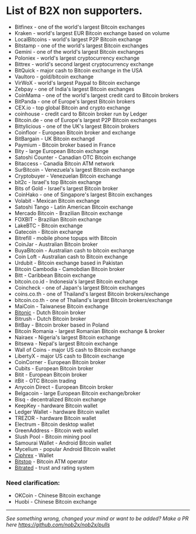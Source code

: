# List of B2X **non** supporters.

- Bitfinex - one of the world's largest Bitcoin exchanges
- Kraken - world's largest EUR Bitcoin exchange based on volume
- LocalBitcoins - world's largest P2P Bitcoin exchange
- Bitstamp - one of the world's largest Bitcoin exchanges
- Gemini - one of the world's largest Bitcoin exchanges
- Poloniex - world's largest cryptocurrency exchange
- Bittrex - world's second largest cryptocurrency exchange
- BitQuick - major cash to Bitcoin exchange in the USA
- Vaultoro - gold/bitcoin exchange
- VirWoX - world's largest Paypal to Bitcoin exchange
- Zebpay - one of India's largest Bitcoin exchanges
- CoinMama - one of the world's largest credit card to Bitcoin brokers
- BitPanda - one of Europe's largest Bitcoin brokers
- CEX.io - top global Bitcoin and crypto exchange
- coinhouse - credit card to Bitcoin broker run by Ledger
- Bitcoin.de - one of Europe's largest P2P Bitcoin exchanges
- Bittylicious - one of the UK's largest Bitcoin brokers
- Coinfloor - European Bitcoin broker and exchange
- BitBargain - UK Bitcoin exchangd
- Paymium - Bitcoin broker based in France
- Bity - large European Bitcoin exchange
- Satoshi Counter - Canadian OTC Bitcoin exchange
- Bitaccess - Canadia Bitcoin ATM network
- SurBitcoin - Venezuela's largest Bitcoin exchange
- Cryptobuyer - Venezuelan Bitcoin exchange
- bit2c - Israel's top Bitcoin exchange
- Bits of Gold - Israel's largest Bitcoin broker
- CoinHako - one of Singapore's largest Bitcoin exchanges
- Volabit - Mexican Bitcoin exchange
- Satoshi Tango - Latin American Bitcoin exchange
- Mercado Bitcoin - Brazilian Bitcoin exchange
- FOXBIT - Brazilian Bitcoin exchange
- LakeBTC - Bitcoin exchange
- Gatecoin - Bitcoin exchange
- Bitrefill - mobile phone topups with Bitcoin
- CoinJar - Australian Bitcoin broker
- BuyaBitcoin - Australian cash to bitcoin exchange
- Coin Loft - Australian cash to Bitcoin exchange
- Urdubit - Bitcoin exchange based in Pakistan
- Bitcoin Cambodia - Camobdian Bitcoin broker
- Bitt - Caribbean Bitcoin exchange
- bitcoin.co.id - Indonesia's largest Bitcoin exchange
- Coincheck - one of Japan's largest Bitcoin exchanges
- coins.co.th - one of Thailand's largest Bitcoin brokers/exchange
- bitcoin.co.th - one of Thailand's largest Bitcoin brokers/exchange
- MaiCoin - Taiwanese Bitcoin exchange
- [Bitonic](https://bitonic.nl/en/news/138/our-position-on-scaling-proposals) - Dutch Bitcoin broker
- Bitrush - Dutch Bitcoin broker
- BitBay - Bitcoin broker based in Poland
- Bitcoin Romania - largest Romanian Bitcoin exchange & broker
- Nairaex - Nigeria's largest Bitcoin exchange
- Bitsewa - Nepal's largest Bitcoin exchange
- Wall of Coins - major US cash to Bitcoin exchange
- LibertyX - major US cash to Bitcoin exchange
- CoinCorner - European Bitcoin broker
- Cubits - European Bitcoin broker
- Bitit - European Bitcoin broker
- itBit - OTC Bitcoin trading
- Anycoin Direct - European Bitcoin broker
- Belgacoin - large European Bitcoin exchange/broker
- Bisq - decentralized Bitcoin exchange
- KeepKey - hardware Bitcoin wallet
- Ledger Wallet - hardware Bitcoin wallet
- TREZOR - hardware Bitcoin wallet
- Electrum - Bitcoin desktop wallet
- GreenAddress - Bitcoin web wallet
- Slush Pool - Bitcoin mining pool
- Samourai Wallet - Android Bitcoin wallet
- Mycelium - popular Android Bitcoin wallet
- [Ciphrex](https://twitter.com/ciphrex/status/895161633005346817) - Wallet
- [Bitstop](https://twitter.com/bitstopofficial/status/895317733679669250) - Bitcoin ATM operator
- [Bitrated](https://medium.com/@shesek/why-i-dont-support-the-compromise-efforts-9d73a8cce6be) - trust and rating system

### Need clarification:

- OKCoin - Chinese Bitcoin exchange
- Huobi - Chinese Bitcoin exchange

---

*See something wrong, changed your mind or want to be added? Make a PR here https://github.com/nob2x/nob2x/pulls*
